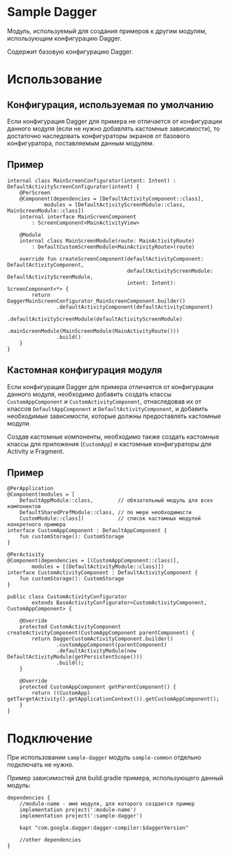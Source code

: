# Sample Dagger
Модуль, используемый для создания примеров к другим модулям,
использующим конфигурацию Dagger.

Содержит базовую конфигурацию Dagger.

# Использование
## Конфигурация, используемая по умолчанию
Если конфигурация Dagger для примера не отличается от конфигурации данного модуля
(если не нужно добавлять кастомные зависимости), то достаточно наследовать
конфигураторы экранов от базового конфигуратора, поставляемым данным модулем.

## Пример
```
internal class MainScreenConfigurator(intent: Intent) : DefaultActivityScreenConfigurator(intent) {
    @PerScreen
    @Component(dependencies = [DefaultActivityComponent::class],
            modules = [DefaultActivityScreenModule::class, MainScreenModule::class])
    internal interface MainScreenComponent
        : ScreenComponent<MainActivityView>

    @Module
    internal class MainScreenModule(route: MainActivityRoute)
        : DefaultCustomScreenModule<MainActivityRoute>(route)

    override fun createScreenComponent(defaultActivityComponent: DefaultActivityComponent,
                                       defaultActivityScreenModule: DefaultActivityScreenModule,
                                       intent: Intent): ScreenComponent<*> {
        return DaggerMainScreenConfigurator_MainScreenComponent.builder()
                .defaultActivityComponent(defaultActivityComponent)
                .defaultActivityScreenModule(defaultActivityScreenModule)
                .mainScreenModule(MainScreenModule(MainActivityRoute()))
                .build()
    }
}
```

## Кастомная конфигурация модуля
Если конфигурация Dagger для примера отличается от конфигурации данного модуля,
необходимо добавить создать классы ```CustomAppComponent```
и ```CustomActivityComponent```, отнаследовав их от классов
```DefaultAppComponent``` и ```DefaultActivityComponent```, и добавить
необходимые зависимости, которые должны предоставлять кастомные модули.

Создав кастомные компоненты, необходимо также создать кастомные классы
для приложения (```CustomApp```) и кастомные конфигураторы для Activity и Fragment.

## Пример
```
@PerApplication
@Component(modules = [
    DefaultAppModule::class,        // обязательный модуль для всех компонентов
    DefaultSharedPrefModule::class, // по мере необходимости
    CustomModule::class])           // список кастомных модулей конкретного примера
interface CustomAppComponent : DefaultAppComponent {
    fun customStorage(): CustomStorage
}
```
```
@PerActivity
@Component(dependencies = [(CustomAppComponent::class)],
        modules = [(DefaultActivityModule::class)])
interface CustomActivityComponent : DefaultActivityComponent {
    fun customStorage(): CustomStorage
}
```
```
public class CustomActivityConfigurator 
        extends BaseActivityConfigurator<CustomActivityComponent, CustomAppComponent> {
        
    @Override
    protected CustomActivityComponent createActivityComponent(CustomAppComponent parentComponent) {
        return DaggerCustomActivityComponent.builder()
                .customAppComponent(parentComponent)
                .defaultActivityModule(new DefaultActivityModule(getPersistentScope()))
                .build();
    }

    @Override
    protected CustomAppComponent getParentComponent() {
        return ((CustomApp) getTargetActivity().getApplicationContext()).getCustomAppComponent();
    }
}
```

# Подключение
При использовании ```sample-dagger``` модуль ```sample-common``` 
отдельно подключать не нужно.

Пример зависимостей для build.gradle примера, использующего данный модуль:

```
dependencies {
    //module-name - имя модуля, для которого создается пример
    implementation project(':module-name')
    implementation project(':sample-dagger')

    kapt "com.google.dagger:dagger-compiler:$daggerVersion"

    //other dependencies
}
```